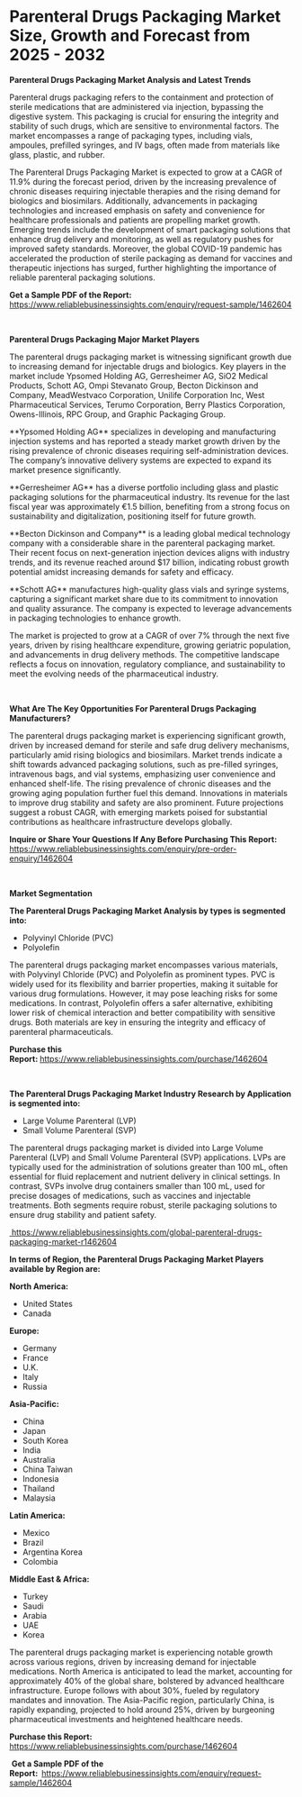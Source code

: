 <p><h1>Parenteral Drugs Packaging Market Size, Growth and Forecast from 2025 - 2032</h1></p><p><strong>Parenteral Drugs Packaging Market Analysis and Latest Trends</strong></p>
<p><p>Parenteral drugs packaging refers to the containment and protection of sterile medications that are administered via injection, bypassing the digestive system. This packaging is crucial for ensuring the integrity and stability of such drugs, which are sensitive to environmental factors. The market encompasses a range of packaging types, including vials, ampoules, prefilled syringes, and IV bags, often made from materials like glass, plastic, and rubber.</p><p>The Parenteral Drugs Packaging Market is expected to grow at a CAGR of 11.9% during the forecast period, driven by the increasing prevalence of chronic diseases requiring injectable therapies and the rising demand for biologics and biosimilars. Additionally, advancements in packaging technologies and increased emphasis on safety and convenience for healthcare professionals and patients are propelling market growth. Emerging trends include the development of smart packaging solutions that enhance drug delivery and monitoring, as well as regulatory pushes for improved safety standards. Moreover, the global COVID-19 pandemic has accelerated the production of sterile packaging as demand for vaccines and therapeutic injections has surged, further highlighting the importance of reliable parenteral packaging solutions.</p></p>
<p><strong>Get a Sample PDF of the Report:&nbsp;</strong> <a href="https://www.reliablebusinessinsights.com/enquiry/request-sample/1462604?utm_campaign=2925&utm_medium=2&utm_source=Github&utm_content=ia&utm_term=19042025&utm_id=parenteral-drugs-packaging">https://www.reliablebusinessinsights.com/enquiry/request-sample/1462604</a></p>
<p>&nbsp;</p>
<p><strong>Parenteral Drugs Packaging Major Market Players</strong></p>
<p><p>The parenteral drugs packaging market is witnessing significant growth due to increasing demand for injectable drugs and biologics. Key players in the market include Ypsomed Holding AG, Gerresheimer AG, SiO2 Medical Products, Schott AG, Ompi Stevanato Group, Becton Dickinson and Company, MeadWestvaco Corporation, Unilife Corporation Inc, West Pharmaceutical Services, Terumo Corporation, Berry Plastics Corporation, Owens-Illinois, RPC Group, and Graphic Packaging Group.</p><p>**Ypsomed Holding AG** specializes in developing and manufacturing injection systems and has reported a steady market growth driven by the rising prevalence of chronic diseases requiring self-administration devices. The company’s innovative delivery systems are expected to expand its market presence significantly.</p><p>**Gerresheimer AG** has a diverse portfolio including glass and plastic packaging solutions for the pharmaceutical industry. Its revenue for the last fiscal year was approximately €1.5 billion, benefiting from a strong focus on sustainability and digitalization, positioning itself for future growth.</p><p>**Becton Dickinson and Company** is a leading global medical technology company with a considerable share in the parenteral packaging market. Their recent focus on next-generation injection devices aligns with industry trends, and its revenue reached around $17 billion, indicating robust growth potential amidst increasing demands for safety and efficacy.</p><p>**Schott AG** manufactures high-quality glass vials and syringe systems, capturing a significant market share due to its commitment to innovation and quality assurance. The company is expected to leverage advancements in packaging technologies to enhance growth.</p><p>The market is projected to grow at a CAGR of over 7% through the next five years, driven by rising healthcare expenditure, growing geriatric population, and advancements in drug delivery methods. The competitive landscape reflects a focus on innovation, regulatory compliance, and sustainability to meet the evolving needs of the pharmaceutical industry.</p></p>
<p>&nbsp;</p>
<p><strong>What Are The Key Opportunities For Parenteral Drugs Packaging Manufacturers?</strong></p>
<p><p>The parenteral drugs packaging market is experiencing significant growth, driven by increased demand for sterile and safe drug delivery mechanisms, particularly amid rising biologics and biosimilars. Market trends indicate a shift towards advanced packaging solutions, such as pre-filled syringes, intravenous bags, and vial systems, emphasizing user convenience and enhanced shelf-life. The rising prevalence of chronic diseases and the growing aging population further fuel this demand. Innovations in materials to improve drug stability and safety are also prominent. Future projections suggest a robust CAGR, with emerging markets poised for substantial contributions as healthcare infrastructure develops globally.</p></p>
<p><strong>Inquire or Share Your Questions If Any Before Purchasing This Report:</strong> <a href="https://www.reliablebusinessinsights.com/enquiry/pre-order-enquiry/1462604?utm_campaign=2925&utm_medium=2&utm_source=Github&utm_content=ia&utm_term=19042025&utm_id=parenteral-drugs-packaging">https://www.reliablebusinessinsights.com/enquiry/pre-order-enquiry/1462604</a></p>
<p>&nbsp;</p>
<p><strong>Market Segmentation</strong></p>
<p><strong>The Parenteral Drugs Packaging Market Analysis by types is segmented into:</strong></p>
<p><ul><li>Polyvinyl Chloride (PVC)</li><li>Polyolefin</li></ul></p>
<p><p>The parenteral drugs packaging market encompasses various materials, with Polyvinyl Chloride (PVC) and Polyolefin as prominent types. PVC is widely used for its flexibility and barrier properties, making it suitable for various drug formulations. However, it may pose leaching risks for some medications. In contrast, Polyolefin offers a safer alternative, exhibiting lower risk of chemical interaction and better compatibility with sensitive drugs. Both materials are key in ensuring the integrity and efficacy of parenteral pharmaceuticals.</p></p>
<p><strong>Purchase this Report:&nbsp;</strong><a href="https://www.reliablebusinessinsights.com/purchase/1462604?utm_campaign=2925&utm_medium=2&utm_source=Github&utm_content=ia&utm_term=19042025&utm_id=parenteral-drugs-packaging">https://www.reliablebusinessinsights.com/purchase/1462604</a></p>
<p>&nbsp;</p>
<p><strong>The Parenteral Drugs Packaging Market Industry Research by Application is segmented into:</strong></p>
<p><ul><li>Large Volume Parenteral (LVP)</li><li>Small Volume Parenteral (SVP)</li></ul></p>
<p><p>The parenteral drugs packaging market is divided into Large Volume Parenteral (LVP) and Small Volume Parenteral (SVP) applications. LVPs are typically used for the administration of solutions greater than 100 mL, often essential for fluid replacement and nutrient delivery in clinical settings. In contrast, SVPs involve drug containers smaller than 100 mL, used for precise dosages of medications, such as vaccines and injectable treatments. Both segments require robust, sterile packaging solutions to ensure drug stability and patient safety.</p></p>
<p><a href="https://www.reliablebusinessinsights.com/global-parenteral-drugs-packaging-market-r1462604?utm_campaign=2925&utm_medium=2&utm_source=Github&utm_content=ia&utm_term=19042025&utm_id=parenteral-drugs-packaging">&nbsp;https://www.reliablebusinessinsights.com/global-parenteral-drugs-packaging-market-r1462604</a></p>
<p><strong>In terms of Region, the Parenteral Drugs Packaging Market Players available by Region are:</strong></p>
<p>
    <p> <strong> North America: </strong>
        <ul>
            <li>United States</li>
            <li>Canada</li>
        </ul>
        </p> 
    <p> <strong> Europe: </strong>
        <ul>
            <li>Germany</li>
            <li>France</li>
            <li>U.K.</li>
            <li>Italy</li>
            <li>Russia</li>
        </ul>
        </p> 
    <p> <strong> Asia-Pacific: </strong>
        <ul>
            <li>China</li>
            <li>Japan</li>
            <li>South Korea</li>
            <li>India</li>
            <li>Australia</li>
            <li>China Taiwan</li>
            <li>Indonesia</li>
            <li>Thailand</li>
            <li>Malaysia</li>
        </ul>
        </p> 
    <p> <strong> Latin America: </strong>
        <ul>
            <li>Mexico</li>
            <li>Brazil</li>
            <li>Argentina Korea</li>
            <li>Colombia</li>
        </ul>
        </p> 
    <p> <strong> Middle East & Africa: </strong>
        <ul>
            <li>Turkey</li>
            <li>Saudi</li>
            <li>Arabia</li>
            <li>UAE</li>
            <li>Korea</li>
        </ul>
    </p>
    </p>
<p><p>The parenteral drugs packaging market is experiencing notable growth across various regions, driven by increasing demand for injectable medications. North America is anticipated to lead the market, accounting for approximately 40% of the global share, bolstered by advanced healthcare infrastructure. Europe follows with about 30%, fueled by regulatory mandates and innovation. The Asia-Pacific region, particularly China, is rapidly expanding, projected to hold around 25%, driven by burgeoning pharmaceutical investments and heightened healthcare needs.</p></p>
<p><strong>Purchase this Report: </strong><a href="https://www.reliablebusinessinsights.com/purchase/1462604?utm_campaign=2925&utm_medium=2&utm_source=Github&utm_content=ia&utm_term=19042025&utm_id=parenteral-drugs-packaging">https://www.reliablebusinessinsights.com/purchase/1462604</a></p>
<p>&nbsp;<strong>Get a Sample PDF of the Report:&nbsp;&nbsp;</strong><a href="https://www.reliablebusinessinsights.com/enquiry/request-sample/1462604?utm_campaign=2925&utm_medium=2&utm_source=Github&utm_content=ia&utm_term=19042025&utm_id=parenteral-drugs-packaging">https://www.reliablebusinessinsights.com/enquiry/request-sample/1462604</a></p>
<p><strong></strong></p>
<p><p></p><p></p><p></p></p>